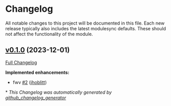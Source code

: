 # Changelog

All notable changes to this project will be documented in this file.
Each new release typically also includes the latest modulesync defaults.
These should not affect the functionality of the module.

## [v0.1.0](https://github.com/lsst-it/puppet-powertop/tree/v0.1.0) (2023-12-01)

[Full Changelog](https://github.com/lsst-it/puppet-powertop/compare/abd147c9f04043f05f09512d8a21531c2f5ccde2...v0.1.0)

**Implemented enhancements:**

- fwv [\#2](https://github.com/lsst-it/puppet-powertop/pull/2) ([jhoblitt](https://github.com/jhoblitt))



\* *This Changelog was automatically generated by [github_changelog_generator](https://github.com/github-changelog-generator/github-changelog-generator)*

